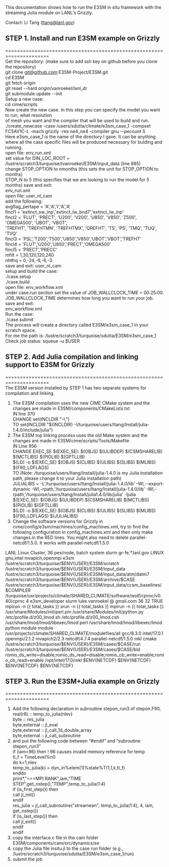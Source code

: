 This documentation shows how to run the E3SM in situ framework with the streaming Julia module on LANL's Grizzly.  
  
Contact: Li Tang (ltang@lanl.gov)  
  
## STEP 1. Install and run E3SM example on Grizzly  
=====================================================================  
Get the repository: (make sure to add ssh key on github before you clone the repository)  
git clone git@github.com:E3SM-Project/E3SM.git  
cd E3SM  
git fetch origin  
git reset --hard origin/vanroekel/lanl_dr  
git submodule update --init  
Setup a new case:  
cd cime/scripts  
Now create the new case. In this step you can specify the model you want to run, what resolution  
of mesh you want and the compiler that will be used to build and run.  
./create_newcase -case /users/sdutta/climate/e3sm_case_1 -compset FC5AV1C-L -mach grizzly -res ne4_ne4 -compiler gnu --pecount S  
Here e3sm_case_1 is the name of the directory I gave. It can be anything where all the case specific files will be produced necessary for bulding and running.  
open file: env_run.xml  
set value for DIN_LOC_ROOT = /lustre/scratch3/turquoise/lvanroekel/E3SM/input_data (line 885)  
change STOP_OPTION to nmonths (this sets the unit for STOP_OPTION to months)  
STOP_N to 5 (this specifies that we are looking to run the model for 5 months) save and exit:  
env_run.xml  
open file: user_nl_cam  
add the following:  
avgflag_pertape = 'A','A','I','A','A'  
fincl1 = 'extinct_sw_inp','extinct_lw_bnd7','extinct_lw_inp'  
fincl2 = 'FLUT', 'PRECT', 'U200', 'V200', 'U850', 'V850', 'Z500', 'OMEGA500', 'UBOT', 'VBOT',  
'TREFHT', 'TREFHTMN', 'TREFHTMX', 'QREFHT', 'TS', 'PS', 'TMQ', 'TUQ', 'TVQ'  
fincl3 = 'PSL','T200','T500','U850','V850','UBOT','VBOT','TREFHT'  
fincl4 = 'FLUT','U200','U850','PRECT','OMEGA500'  
fincl5 = 'PRECT','PRECC'  
mfilt = 1,30,120,120,240  
nhtfrq = 0,-24,-6,-6,-3  
save and exit: user_nl_cam  
setup and build the case:  
./case.setup  
./case.build  
open file: env_workflow.xml  
under case.run section set the value of JOB_WALLCLOCK_TIME = 00:25:00.  
JOB_WALLCLOCK_TIME determines how long you want to run your job. save and exit:  
env_workflow.xml  
Run the case:  
./case.submit  
The process will create a directory called E3SM/e3sm_case_1 in your scratch space.  
For me the path is: /lustre/scratch3/turquoise/sdutta/E3SM/e3sm_case_1  
Check job status: squeue -u $USER  
  
## STEP 2. Add Julia compilation and linking support to E3SM for Grizzly  
=====================================================================  
The E3SM version installed by STEP 1 has two separate systems for compilation and linking.  
1. The E3SM compilation uses the new CIME CMake system and the changes are made in E3SM/components/CMakeLists.txt  
IN line 370  
CHANGE set(INCLDIR "-I.")  
TO set(INCLDIR "${INCLDIR} -I/turquoise/users/ltang/Install/julia-1.4.0/include/julia")  
2. The E3SM top linking process uses the old Make system and the changes are made in E3SM/cime/scripts/Tools/Makefile  
IN Line 956  
CHANGE  EXEC\_SE
\$(EXEC\_SE): \$(OBJS) \$(ULIBDEP) \$(CSMSHARELIB) \$(MCTLIBS) \$(PIOLIB) \$(GPTLLIB)  
$(LD) -o $(EXEC\_SE) $(OBJS) $(CLIBS) $(ULIBS) $(SLIBS) $(MLIBS) $(F90\_LDFLAGS)  
TO (Note: /turquoise/users/ltang/Install/julia-1.4.0 is my Julia installation path, please change it to your Julia installation path)  
JULIALIBS = -L'/turquoise/users/ltang/Install/julia-1.4.0/lib' -Wl,--export-dynamic -Wl,-rpath,'/turquoise/users/ltang/Install/julia-1.4.0/lib' -Wl,-rpath,'/turquoise/users/ltang/Install/julia1.4.0/lib/julia' -ljulia  
$(EXEC_SE): $(OBJS) $(ULIBDEP) $(CSMSHARELIB) $(MCTLIBS) $(PIOLIB) $(GPTLLIB)  
$(LD) -o $(EXEC_SE) $(OBJS) $(CLIBS) $(ULIBS) $(SLIBS) $(MLIBS) $(F90_LDFLAGS) $(JULIALIBS)  
4. Change the software versions for Grizzly in cime/config/e3sm/machines/config_machines.xml, try to find the following configuration in config_machines.xml and then only make changes in the RED lines. You might also need to delete <modules><command name="load">parallel-netcdf/1.5.0</command></modules>. It works with parallel-netcdf/1.5.0  
<machine MACH="grizzly">  
<DESC>LANL Linux Cluster, 36 pes/node, batch system slurm</DESC>  
<NODENAME_REGEX>gr-fe.*.lanl.gov</NODENAME_REGEX>  
<OS>LINUX</OS>  
<COMPILERS>gnu,intel</COMPILERS>  
<MPILIBS>mvapich,openmpi</MPILIBS>  
<PROJECT>e3sm</PROJECT>  
<CIME_OUTPUT_ROOT>/lustre/scratch3/turquoise/$ENV{USER}/E3SM/scratch</CIME_OUTPUT_ROOT>  
<DIN_LOC_ROOT>/lustre/scratch3/turquoise/$ENV{USER}/E3SM/input_data</DIN_LOC_ROOT>  
<DIN_LOC_ROOT_CLMFORC>/lustre/scratch3/turquoise/$ENV{USER}/E3SM/input_data/atm/datm7</DIN_LOC_ROOT_CLMFORC>  
<DOUT_S_ROOT>/lustre/scratch3/turquoise/$ENV{USER}/E3SM/archive/$CASE</DOUT_S_ROOT>  
<BASELINE_ROOT>/lustre/scratch3/turquoise/$ENV{USER}/E3SM/input_data/ccsm_baselines/$COMPILER</BASELINE_ROOT>  
<CCSM_CPRNC>/turquoise/usr/projects/climate/SHARED_CLIMATE/software/wolf/cprnc/v0.40/cprnc</CCSM_CPRNC>  
<GMAKE_J>4</GMAKE_J>  
<TESTS>e3sm_developer</TESTS>  
<BATCH_SYSTEM>slurm</BATCH_SYSTEM>  
<SUPPORTED_BY>luke.vanroekel @ gmail.com</SUPPORTED_BY>  
<MAX_TASKS_PER_NODE>36</MAX_TASKS_PER_NODE>  
<MAX_MPITASKS_PER_NODE>32</MAX_MPITASKS_PER_NODE>  
<PROJECT_REQUIRED>TRUE</PROJECT_REQUIRED>  
<mpirun mpilib="default">  
<executable>mpirun</executable>  
<arguments>  
<arg name="num_tasks"> -n {{ total_tasks }}</arg>  
</arguments>  
</mpirun>  
<mpirun mpilib="mvapich">  
<executable>srun</executable>  
<arguments>  
<arg name="num_tasks"> -n {{ total_tasks }}</arg>  
</arguments>  
</mpirun>  
<mpirun mpilib="openmpi">  
<executable>mpirun</executable>  
<arguments>  
<arg name="num_tasks"> -n {{ total_tasks }}</arg>  
</arguments>  
</mpirun>  
<mpirun mpilib="mpi-serial">  
<executable/>  
</mpirun>  
<module_system type="module">  
<init_path lang="perl">/usr/share/Modules/init/perl.pm</init_path>  
<init_path lang="python">/usr/share/Modules/init/python.py</init_path>  
<init_path lang="sh">/etc/profile.d/z00_lmod.sh</init_path>  
<init_path lang="csh">/etc/profile.d/z00_lmod.csh</init_path>  
<cmd_path lang="perl">/usr/share/lmod/lmod/libexec/lmod perl</cmd_path>  
<cmd_path lang="python">/usr/share/lmod/lmod/libexec/lmod python</cmd_path>  
<cmd_path lang="sh">module</cmd_path>  
<cmd_path lang="csh">module</cmd_path>  
<modules>  
<command name="purge"/>  
<command name="use">/usr/projects/climate/SHARED_CLIMATE/modulefiles/all</command>  
</modules>  
<modules compiler="gnu">  
<command name="load">gcc/8.3.0</command>  
</modules>  
<modules compiler="intel">  
<command name="load">intel/17.0.1</command>  
</modules>  
<modules mpilib="openmpi">  
<command name="load">openmpi/2.1.2</command>  
</modules>  
<modules mpilib="mvapich">  
<command name="load">mvapich2/2.3</command>  
</modules>  
<modules>  
<command name="load">netcdf/4.7.4</command>  
</modules>  
 <modules>  
 <command name="load">parallel-netcdf/1.5.0</command>  
 </modules>  
<modules>  
<command name="load">mkl</command>  
<command name="load">cmake</command>  
</modules>  
</module_system>  
<RUNDIR>/lustre/scratch3/turquoise/$ENV{USER}/E3SM/cases/$CASE/run</RUNDIR>  
<EXEROOT>/lustre/scratch3/turquoise/$ENV{USER}/E3SM/cases/$CASE/bld</EXEROOT>  
<environment_variables>  
<envname="PNETCDF_HINTS">romio_ds_write=disable;romio_ds_read=disable;romio_cb_write=enable;romio_cb_read=enable</env>  
</environment_variables>  
<environment_variables compiler="gnu">  
<env name="MKLROOT">/opt/intel/17.0/mkl</env>  
<env name="NETCDF_C_PATH">$ENV{NETCDF}</env>  
<env name="NETCDF_FORTRAN_PATH">$ENV{NETCDF}</env>  
<env name="NETCDF_PATH">$ENV{NETCDF}</env>  
<env name="NETCDFF">$ENV{NETCDF}</env>  
</environment_variables>  
</machine>  
  
## STEP 3. Run the E3SM+Julia example on Grizzly  
=====================================================================  
1. Add the following declaration in subroutine stepon_run3 of stepon.F90,  
 real(r8) :: temp_to_julia(nlev)  
 byte :: res_julia  
 byte,external :: jl_eval  
 byte,external :: jl_call_1d_double_array  
 byte,external :: jl_call_subroutine  
2. and put the following code between “#endif” and “subroutine stepon_run3”  
if (iam<96) then ! 96 causes invalid memory reference for temp  
tl_f = TimeLevel%n0  
do k=1,nlev  
temp_to_julia(k) = dyn_in%elem(1)%state%T(1,1,k,tl_f)  
enddo  
print*,"===MPI RANK",iam,"TIME STEP",get_nstep(),"TEMP",temp_to_julia(1:4)  
if (is_first_step()) then  
call jl_init()  
endif  
res_julia = jl_call_subroutine("streamean", temp_to_julia(1:4), 4, iam, get_nstep())  
if (is_last_step()) then  
call jl_exit()  
endif  
endif  
3. copy the interface.c file in the cam folder E3SM/components/cam/src/dynamics/se  
4. copy the Julia file insitu.jl to the case run folder (e.g., /lustre/scratch3/turquoise/sdutta/E3SM/e3sm_case_1/run)  
5. submit the job  
  
  
